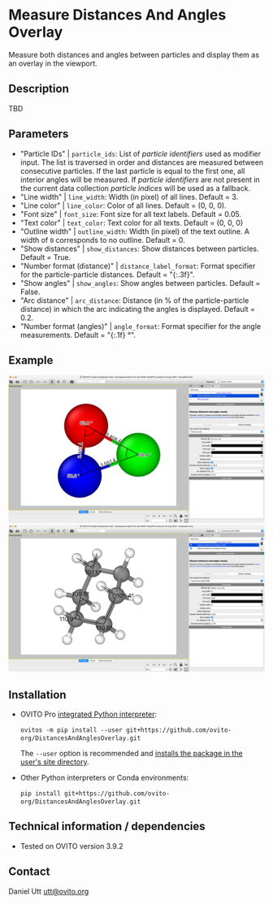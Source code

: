 # Measure Distances And Angles Overlay
Measure both distances and angles between particles and display them as an overlay in the viewport.

## Description
TBD

## Parameters 
- "Particle IDs" | `particle_ids`: List of *particle identifiers* used as modifier input. The list is traversed in order and distances are measured between consecutive particles. If the last particle is equal to the first one, all interior angles will be measured. If *particle identifiers* are not present in the current data collection *particle indices* will be used as a fallback.
- "Line width" | `line_width`: Width (in pixel) of all lines. Default = 3.
- "Line color" | `line_color`: Color of all lines. Default = (0, 0, 0).
- "Font size" | `font_size`: Font size for all text labels. Default = 0.05.
- "Text color" | `text_color`: Text color for all texts. Default = (0, 0, 0)
- "Outline width" | `outline_width`: Width (in pixel) of the text outline. A width of `0` corresponds to no outline. Default = 0.
- "Show distances" | `show_distances`: Show distances between particles. Default = True.
- "Number format (distance)" | `distance_label_format`: Format specifier for the particle-particle distances. Default = "{:.3f}".
- "Show angles" | `show_angles`: Show angles between particles. Default = False.
- "Arc distance" | `arc_distance`: Distance (in % of the particle-particle distance) in which the arc indicating the angles is displayed. Default = 0.2.
- "Number format (angles)" | `angle_format`: Format specifier for the angle measurements. Default = "{:.1f} °".

## Example

![Measure Distances And Angles Overlay 01](examples/Example01.png)
![Measure Distances And Angles Overlay 02](examples/Example02.png)

## Installation
- OVITO Pro [integrated Python interpreter](https://docs.ovito.org/python/introduction/installation.html#ovito-pro-integrated-interpreter):
  ```
  ovitos -m pip install --user git+https://github.com/ovito-org/DistancesAndAnglesOverlay.git
  ``` 
  The `--user` option is recommended and [installs the package in the user's site directory](https://pip.pypa.io/en/stable/user_guide/#user-installs).

- Other Python interpreters or Conda environments:
  ```
  pip install git+https://github.com/ovito-org/DistancesAndAnglesOverlay.git
  ```

## Technical information / dependencies
- Tested on OVITO version 3.9.2

## Contact
Daniel Utt utt@ovito.org
